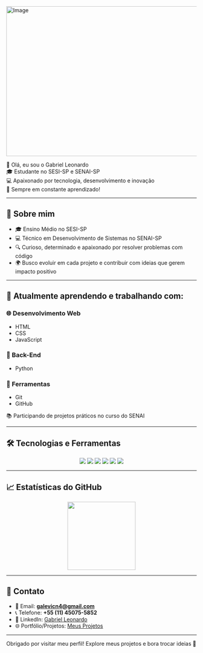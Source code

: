 <img width="1584" height="396" alt="Image" src="https://github.com/user-attachments/assets/2ded35ed-4aec-4948-8c71-811c8245399f" />

👋 Olá, eu sou o Gabriel Leonardo  
🎓 Estudante no SESI-SP e SENAI-SP  
💻 Apaixonado por tecnologia, desenvolvimento e inovação  
🚀 Sempre em constante aprendizado!

---

## 🧠 Sobre mim

- 🎓 Ensino Médio no SESI-SP  
- 💻 Técnico em Desenvolvimento de Sistemas no SENAI-SP  
- 🔍 Curioso, determinado e apaixonado por resolver problemas com código  
- 🌍 Busco evoluir em cada projeto e contribuir com ideias que gerem impacto positivo  

---

## 💼 Atualmente aprendendo e trabalhando com:

### 🌐 Desenvolvimento Web
- HTML  
- CSS  
- JavaScript  

### 🐍 Back-End
- Python  

### 🔧 Ferramentas
- Git  
- GitHub  

📚 Participando de projetos práticos no curso do SENAI

---

## 🛠️ Tecnologias e Ferramentas

<p align="center">
  <a href="https://developer.mozilla.org/pt-BR/docs/Web/HTML"><img src="https://img.shields.io/badge/HTML5-E34F26?style=flat-square&logo=html5&logoColor=white"></a>
  <a href="https://developer.mozilla.org/pt-BR/docs/Web/CSS"><img src="https://img.shields.io/badge/CSS3-1572B6?style=flat-square&logo=css3&logoColor=white"></a>
  <a href="https://developer.mozilla.org/pt-BR/docs/Web/JavaScript"><img src="https://img.shields.io/badge/JavaScript-F7DF1E?style=flat-square&logo=javascript&logoColor=black"></a>
  <a href="https://www.python.org/"><img src="https://img.shields.io/badge/Python-3776AB?style=flat-square&logo=python&logoColor=white"></a>
  <a href="https://git-scm.com/"><img src="https://img.shields.io/badge/Git-F05032?style=flat-square&logo=git&logoColor=white"></a>
  <a href="https://github.com/"><img src="https://img.shields.io/badge/GitHub-181717?style=flat-square&logo=github&logoColor=white"></a>
</p>

---

## 📈 Estatísticas do GitHub

<p align="center">
  <img height="180em" src="https://github-readme-stats.vercel.app/api?username=GabrielLeonardoVC&show_icons=true&theme=github_dark&hide_title=false&hide_border=true" />
</p>

---

## 📱 Contato

- 📧 Email: **[galevicn4@gmail.com](mailto:galevicn4@gmail.com)**  
- 📞 Telefone: **+55 (11) 45075-5852**  
- 💼 LinkedIn: [Gabriel Leonardo](https://www.linkedin.com/in/gabriel-leonardo-vicente-cancian-a0793a378/)  
- 🌐 Portfólio/Projetos: [Meus Projetos](https://github.com/GabrielLeonardoVC?tab=repositories)  

---

Obrigado por visitar meu perfil! Explore meus projetos e bora trocar ideias 🚀
